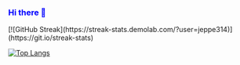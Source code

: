 
<div style="color:blue">

### Hi there 👋

</div>
[![GitHub Streak](https://streak-stats.demolab.com/?user=jeppe314)](https://git.io/streak-stats)

[![Top Langs](https://github-readme-stats.vercel.app/api/top-langs/?username=jeppe314&layout=compact)](https://github.com/anuraghazra/github-readme-stats)
